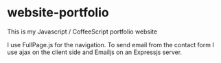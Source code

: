 # website-portfolio
This is my Javascript / CoffeeScript portfolio website

I use FullPage.js for the navigation. To send email from the contact form I use ajax on the client side and Emailjs on an Expressjs server.



